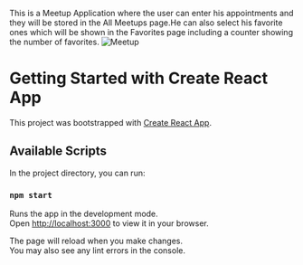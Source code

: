 This is a Meetup Application where the user can enter his appointments and they will be stored in the All Meetups page.He can also select his favorite ones which will be shown in the Favorites page including a counter showing the number of favorites.
![Meetup](https://github.com/Fjorelaa3/Meetup-App/assets/123838458/976093b2-af52-47d9-9c36-3a1c403612da)

# Getting Started with Create React App

This project was bootstrapped with [Create React App](https://github.com/facebook/create-react-app).

## Available Scripts

In the project directory, you can run:

### `npm start`

Runs the app in the development mode.\
Open [http://localhost:3000](http://localhost:3000) to view it in your browser.

The page will reload when you make changes.\
You may also see any lint errors in the console.
